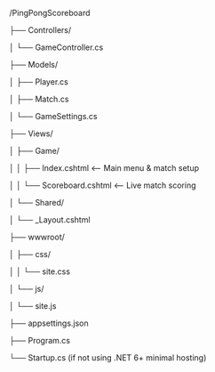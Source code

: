 /PingPongScoreboard

├── Controllers/

│   └── GameController.cs

├── Models/

│   ├── Player.cs

│   ├── Match.cs

│   └── GameSettings.cs

├── Views/

│   ├── Game/

│   │   ├── Index.cshtml        <-- Main menu & match setup

│   │   └── Scoreboard.cshtml   <-- Live match scoring

│   └── Shared/

│       └── _Layout.cshtml

├── wwwroot/

│   ├── css/

│   │   └── site.css

│   └── js/

│       └── site.js

├── appsettings.json

├── Program.cs

└── Startup.cs (if not using .NET 6+ minimal hosting)
